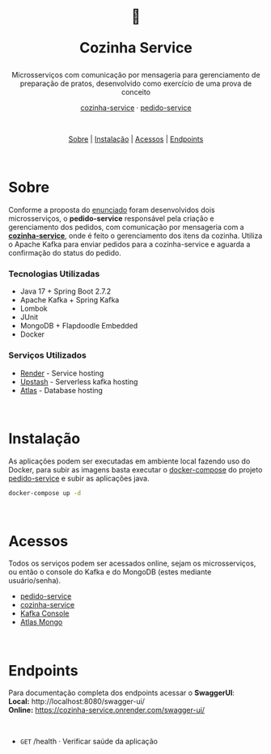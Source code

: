 <h1 align="center">
  🧂<p>Cozinha Service</p>
</h1>
<p align="center">
  Microsserviços com comunicação por mensageria para gerenciamento de preparação de pratos, desenvolvido como exercício de uma prova de conceito
</p>
<p align="center">
  <a href="https://github.com/Flavia-Rasquinha/cozinha-service">cozinha-service</a> · <a href="https://github.com/Flavia-Rasquinha/pedido-service">pedido-service</a>
</p>
<br>
<p align="center">
  <a href="#sobre">Sobre</a> |
  <a href="#instalação">Instalação</a> |
  <a href="#acessos">Acessos</a> |
  <a href="#endpoints">Endpoints</a>
</p>

<br>

# Sobre

Conforme a proposta do [enunciado](https://github.com/Flavia-Rasquinha/pedido-service/blob/main/STATEMENT.md) foram desenvolvidos dois microsserviços, o **pedido-service** responsável pela criação e gerenciamento dos pedidos, com comunicação por mensageria com a **[cozinha-service](https://github.com/Flavia-Rasquinha/cozinha-service)**, onde é feito o gerenciamento dos itens da cozinha. Utiliza o Apache Kafka para enviar pedidos para a cozinha-service e aguarda a confirmação do status do pedido.

### Tecnologias Utilizadas
- Java 17 + Spring Boot 2.7.2
- Apache Kafka + Spring Kafka
- Lombok
- JUnit
- MongoDB + Flapdoodle Embedded
- Docker

### Serviços Utilizados
- [Render](https://render.com/) - Service hosting
- [Upstash](https://upstash.com/) - Serverless kafka hosting
- [Atlas](https://www.mongodb.com/atlas/database) - Database hosting 

<br>

# Instalação
As aplicações podem ser executadas em ambiente local fazendo uso do Docker, para subir as imagens basta executar o [docker-compose](https://github.com/Flavia-Rasquinha/pedido-service/blob/main/docker-compose.yml) do projeto [pedido-service](https://github.com/Flavia-Rasquinha/pedido-service) e subir as aplicações java.

```bash
docker-compose up -d
```
<br>

# Acessos
Todos os serviços podem ser acessados online, sejam os microsserviços, ou então o console do Kafka e do MongoDB (estes mediante usuário/senha).
- [pedido-service](https://pedido-service.onrender.com)
- [cozinha-service](https://cozinha-service.onrender.com)
- [Kafka Console](https://console.upstash.com/kafka/37e3fc6c-191d-4ca3-ad46-fdba4fd44dd8/03268c8b-a670-4010-94d7-67b4c2a936e1)
- [Atlas Mongo](https://cloud.mongodb.com/v2/65d3e1126f8bb92563f4e1c5#/clusters)

<br>

# Endpoints
Para documentação completa dos endpoints acessar o **SwaggerUI**:<br>
**Local:** http://localhost:8080/swagger-ui/<br>
**Online:** https://cozinha-service.onrender.com/swagger-ui/<br>

<br>

- `GET` /health · Verificar saúde da aplicação